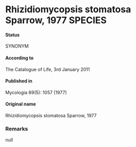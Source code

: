 Rhizidiomycopsis stomatosa Sparrow, 1977 SPECIES
=======

#### Status
SYNONYM

#### According to
The Catalogue of Life, 3rd January 2011

#### Published in
Mycologia 69(5): 1057 (1977)

#### Original name
Rhizidiomycopsis stomatosa Sparrow, 1977

### Remarks
null